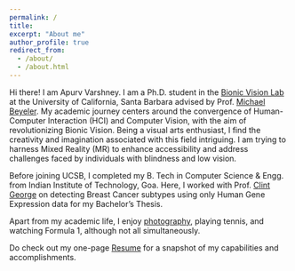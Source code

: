 ```yaml
---
permalink: /
title: 
excerpt: "About me"
author_profile: true
redirect_from: 
  - /about/
  - /about.html
---
```


Hi there! I am Apurv Varshney. I am a Ph.D. student in the [Bionic Vision Lab](https://bionicvisionlab.org/) at the University of California, Santa Barbara advised by Prof. [Michael Beyeler](https://cs.ucsb.edu/people/faculty/michael-beyeler). My academic journey centers around the convergence of Human-Computer Interaction (HCI) and Computer Vision, with the aim of revolutionizing Bionic Vision. Being a visual arts enthusiast, I find the creativity and imagination associated with this field intriguing. I am trying to harness Mixed Reality (MR) to enhance accessibility and address challenges faced by individuals with blindness and low vision.

Before joining UCSB, I completed my B. Tech in Computer Science & Engg. from Indian Institute of Technology, Goa. Here, I worked with Prof. [Clint George](https://clintpgeorge.github.io/) on detecting Breast Cancer subtypes using only Human Gene Expression data for my Bachelor’s Thesis.

Apart from my academic life, I enjoy [photography](https://apurvvarshney.github.io/photography/), playing tennis, and watching Formula 1, although not all simultaneously.

Do check out my one-page [Resume](/files/Resume.pdf) for a snapshot of my capabilities and accomplishments.
